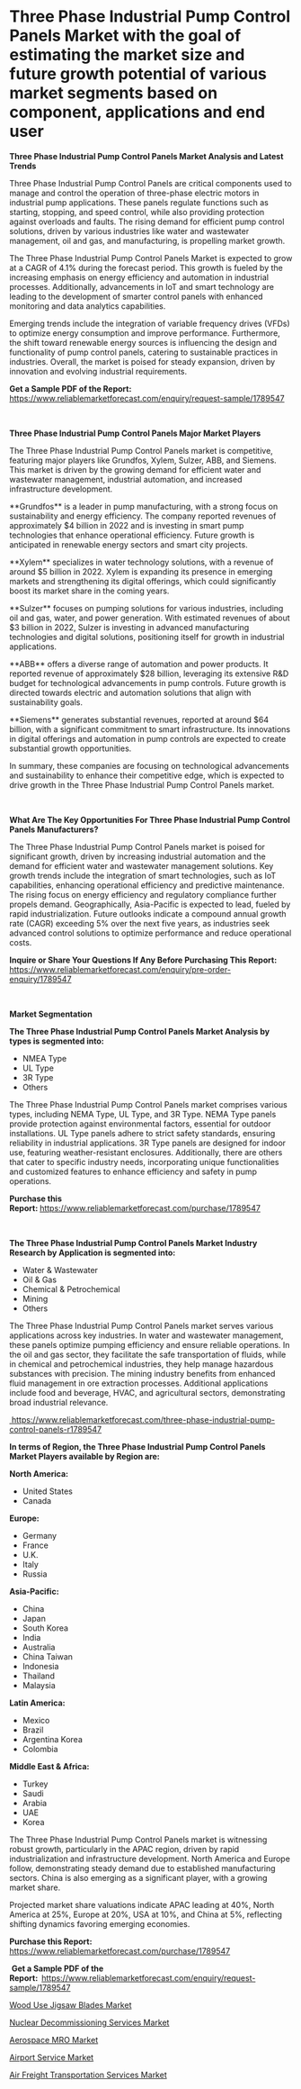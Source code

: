 <p><h1>Three Phase Industrial Pump Control Panels Market with the goal of estimating the market size and future growth potential of various market segments based on component, applications and end user</h1></p><p><strong>Three Phase Industrial Pump Control Panels Market Analysis and Latest Trends</strong></p>
<p><p>Three Phase Industrial Pump Control Panels are critical components used to manage and control the operation of three-phase electric motors in industrial pump applications. These panels regulate functions such as starting, stopping, and speed control, while also providing protection against overloads and faults. The rising demand for efficient pump control solutions, driven by various industries like water and wastewater management, oil and gas, and manufacturing, is propelling market growth.</p><p>The Three Phase Industrial Pump Control Panels Market is expected to grow at a CAGR of 4.1% during the forecast period. This growth is fueled by the increasing emphasis on energy efficiency and automation in industrial processes. Additionally, advancements in IoT and smart technology are leading to the development of smarter control panels with enhanced monitoring and data analytics capabilities. </p><p>Emerging trends include the integration of variable frequency drives (VFDs) to optimize energy consumption and improve performance. Furthermore, the shift toward renewable energy sources is influencing the design and functionality of pump control panels, catering to sustainable practices in industries. Overall, the market is poised for steady expansion, driven by innovation and evolving industrial requirements.</p></p>
<p><strong>Get a Sample PDF of the Report:&nbsp;</strong> <a href="https://www.reliablemarketforecast.com/enquiry/request-sample/1789547?utm_campaign=1141&utm_medium=2&utm_source=Github&utm_content=ia&utm_term=20122024&utm_id=three-phase-industrial-pump-control-panels">https://www.reliablemarketforecast.com/enquiry/request-sample/1789547</a></p>
<p>&nbsp;</p>
<p><strong>Three Phase Industrial Pump Control Panels Major Market Players</strong></p>
<p><p>The Three Phase Industrial Pump Control Panels market is competitive, featuring major players like Grundfos, Xylem, Sulzer, ABB, and Siemens. This market is driven by the growing demand for efficient water and wastewater management, industrial automation, and increased infrastructure development.</p><p>**Grundfos** is a leader in pump manufacturing, with a strong focus on sustainability and energy efficiency. The company reported revenues of approximately $4 billion in 2022 and is investing in smart pump technologies that enhance operational efficiency. Future growth is anticipated in renewable energy sectors and smart city projects.</p><p>**Xylem** specializes in water technology solutions, with a revenue of around $5 billion in 2022. Xylem is expanding its presence in emerging markets and strengthening its digital offerings, which could significantly boost its market share in the coming years.</p><p>**Sulzer** focuses on pumping solutions for various industries, including oil and gas, water, and power generation. With estimated revenues of about $3 billion in 2022, Sulzer is investing in advanced manufacturing technologies and digital solutions, positioning itself for growth in industrial applications.</p><p>**ABB** offers a diverse range of automation and power products. It reported revenue of approximately $28 billion, leveraging its extensive R&D budget for technological advancements in pump controls. Future growth is directed towards electric and automation solutions that align with sustainability goals.</p><p>**Siemens** generates substantial revenues, reported at around $64 billion, with a significant commitment to smart infrastructure. Its innovations in digital offerings and automation in pump controls are expected to create substantial growth opportunities.</p><p>In summary, these companies are focusing on technological advancements and sustainability to enhance their competitive edge, which is expected to drive growth in the Three Phase Industrial Pump Control Panels market.</p></p>
<p>&nbsp;</p>
<p><strong>What Are The Key Opportunities For Three Phase Industrial Pump Control Panels Manufacturers?</strong></p>
<p><p>The Three Phase Industrial Pump Control Panels market is poised for significant growth, driven by increasing industrial automation and the demand for efficient water and wastewater management solutions. Key growth trends include the integration of smart technologies, such as IoT capabilities, enhancing operational efficiency and predictive maintenance. The rising focus on energy efficiency and regulatory compliance further propels demand. Geographically, Asia-Pacific is expected to lead, fueled by rapid industrialization. Future outlooks indicate a compound annual growth rate (CAGR) exceeding 5% over the next five years, as industries seek advanced control solutions to optimize performance and reduce operational costs.</p></p>
<p><strong>Inquire or Share Your Questions If Any Before Purchasing This Report:</strong> <a href="https://www.reliablemarketforecast.com/enquiry/pre-order-enquiry/1789547?utm_campaign=1141&utm_medium=2&utm_source=Github&utm_content=ia&utm_term=20122024&utm_id=three-phase-industrial-pump-control-panels">https://www.reliablemarketforecast.com/enquiry/pre-order-enquiry/1789547</a></p>
<p>&nbsp;</p>
<p><strong>Market Segmentation</strong></p>
<p><strong>The Three Phase Industrial Pump Control Panels Market Analysis by types is segmented into:</strong></p>
<p><ul><li>NMEA Type</li><li>UL Type</li><li>3R Type</li><li>Others</li></ul></p>
<p><p>The Three Phase Industrial Pump Control Panels market comprises various types, including NEMA Type, UL Type, and 3R Type. NEMA Type panels provide protection against environmental factors, essential for outdoor installations. UL Type panels adhere to strict safety standards, ensuring reliability in industrial applications. 3R Type panels are designed for indoor use, featuring weather-resistant enclosures. Additionally, there are others that cater to specific industry needs, incorporating unique functionalities and customized features to enhance efficiency and safety in pump operations.</p></p>
<p><strong>Purchase this Report:&nbsp;</strong><a href="https://www.reliablemarketforecast.com/purchase/1789547?utm_campaign=1141&utm_medium=2&utm_source=Github&utm_content=ia&utm_term=20122024&utm_id=three-phase-industrial-pump-control-panels">https://www.reliablemarketforecast.com/purchase/1789547</a></p>
<p>&nbsp;</p>
<p><strong>The Three Phase Industrial Pump Control Panels Market Industry Research by Application is segmented into:</strong></p>
<p><ul><li>Water & Wastewater</li><li>Oil & Gas</li><li>Chemical & Petrochemical</li><li>Mining</li><li>Others</li></ul></p>
<p><p>The Three Phase Industrial Pump Control Panels market serves various applications across key industries. In water and wastewater management, these panels optimize pumping efficiency and ensure reliable operations. In the oil and gas sector, they facilitate the safe transportation of fluids, while in chemical and petrochemical industries, they help manage hazardous substances with precision. The mining industry benefits from enhanced fluid management in ore extraction processes. Additional applications include food and beverage, HVAC, and agricultural sectors, demonstrating broad industrial relevance.</p></p>
<p><a href="https://www.reliablemarketforecast.com/three-phase-industrial-pump-control-panels-r1789547?utm_campaign=1141&utm_medium=2&utm_source=Github&utm_content=ia&utm_term=20122024&utm_id=three-phase-industrial-pump-control-panels">&nbsp;https://www.reliablemarketforecast.com/three-phase-industrial-pump-control-panels-r1789547</a></p>
<p><strong>In terms of Region, the Three Phase Industrial Pump Control Panels Market Players available by Region are:</strong></p>
<p>
    <p> <strong> North America: </strong>
        <ul>
            <li>United States</li>
            <li>Canada</li>
        </ul>
        </p> 
    <p> <strong> Europe: </strong>
        <ul>
            <li>Germany</li>
            <li>France</li>
            <li>U.K.</li>
            <li>Italy</li>
            <li>Russia</li>
        </ul>
        </p> 
    <p> <strong> Asia-Pacific: </strong>
        <ul>
            <li>China</li>
            <li>Japan</li>
            <li>South Korea</li>
            <li>India</li>
            <li>Australia</li>
            <li>China Taiwan</li>
            <li>Indonesia</li>
            <li>Thailand</li>
            <li>Malaysia</li>
        </ul>
        </p> 
    <p> <strong> Latin America: </strong>
        <ul>
            <li>Mexico</li>
            <li>Brazil</li>
            <li>Argentina Korea</li>
            <li>Colombia</li>
        </ul>
        </p> 
    <p> <strong> Middle East & Africa: </strong>
        <ul>
            <li>Turkey</li>
            <li>Saudi</li>
            <li>Arabia</li>
            <li>UAE</li>
            <li>Korea</li>
        </ul>
    </p>
    </p>
<p><p>The Three Phase Industrial Pump Control Panels market is witnessing robust growth, particularly in the APAC region, driven by rapid industrialization and infrastructure development. North America and Europe follow, demonstrating steady demand due to established manufacturing sectors. China is also emerging as a significant player, with a growing market share. </p><p>Projected market share valuations indicate APAC leading at 40%, North America at 25%, Europe at 20%, USA at 10%, and China at 5%, reflecting shifting dynamics favoring emerging economies.</p></p>
<p><strong>Purchase this Report: </strong><a href="https://www.reliablemarketforecast.com/purchase/1789547?utm_campaign=1141&utm_medium=2&utm_source=Github&utm_content=ia&utm_term=20122024&utm_id=three-phase-industrial-pump-control-panels">https://www.reliablemarketforecast.com/purchase/1789547</a></p>
<p>&nbsp;<strong>Get a Sample PDF of the Report:&nbsp;&nbsp;</strong><a href="https://www.reliablemarketforecast.com/enquiry/request-sample/1789547?utm_campaign=1141&utm_medium=2&utm_source=Github&utm_content=ia&utm_term=20122024&utm_id=three-phase-industrial-pump-control-panels">https://www.reliablemarketforecast.com/enquiry/request-sample/1789547</a></p>
<p><strong></strong></p>
<p><p><a href="https://github.com/FassouRP/Market-Research-Report-List-6/blob/main/wood-use-jigsaw-blades-market.md?utm_campaign=1141&utm_medium=2&utm_source=Github&utm_content=ia&utm_term=20122024&utm_id=three-phase-industrial-pump-control-panels">Wood Use Jigsaw Blades Market</a></p><p><a href="https://www.linkedin.com/pulse/nuclear-decommissioning-services-market-size-projected-expand-nsjjf?utm_campaign=1141&utm_medium=2&utm_source=Github&utm_content=ia&utm_term=20122024&utm_id=three-phase-industrial-pump-control-panels">Nuclear Decommissioning Services Market</a></p><p><a href="https://www.linkedin.com/pulse/aerospace-mro-market-insight-financial-status-size-revenue-wcijf?utm_campaign=1141&utm_medium=2&utm_source=Github&utm_content=ia&utm_term=20122024&utm_id=three-phase-industrial-pump-control-panels">Aerospace MRO Market</a></p><p><a href="https://www.linkedin.com/pulse/airport-service-market-analysis-witch-focus-key-drivers-obstacles-qdqrf?utm_campaign=1141&utm_medium=2&utm_source=Github&utm_content=ia&utm_term=20122024&utm_id=three-phase-industrial-pump-control-panels">Airport Service Market</a></p><p><a href="https://www.linkedin.com/pulse/air-freight-transportation-services-industry-forecast-future-otsof?utm_campaign=1141&utm_medium=2&utm_source=Github&utm_content=ia&utm_term=20122024&utm_id=three-phase-industrial-pump-control-panels">Air Freight Transportation Services Market</a></p></p>
